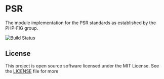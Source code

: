 # PSR

The module implementation for the PSR standards as established by the PHP-FIG group.

[![Build Status](https://travis-ci.org/sergeyklay/psr.svg?branch=master)](https://travis-ci.org/sergeyklay/psr)

## License

This project is open source software licensed under the MIT License. See the [LICENSE](./LICENSE) file for more
